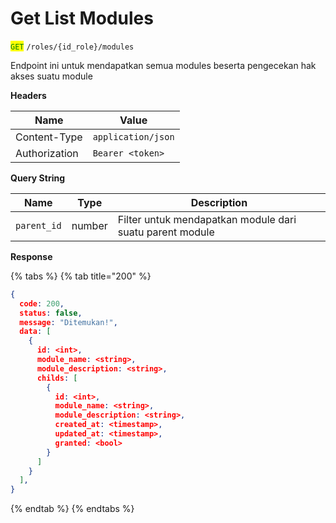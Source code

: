 # Get List Modules

<mark style="color:green;">`GET`</mark> `/roles/{id_role}/modules`

Endpoint ini untuk mendapatkan semua modules beserta pengecekan hak akses suatu module

**Headers**

| Name          | Value              |
| ------------- | ------------------ |
| Content-Type  | `application/json` |
| Authorization | `Bearer <token>`   |

**Query String**

| Name        | Type   | Description                                              |
| ----------- | ------ | -------------------------------------------------------- |
| `parent_id` | number | Filter untuk mendapatkan module dari suatu parent module |

**Response**

{% tabs %}
{% tab title="200" %}
```json
{
  code: 200,
  status: false,
  message: "Ditemukan!",
  data: [
    {
      id: <int>,
      module_name: <string>,
      module_description: <string>,
      childs: [
        {
          id: <int>,
          module_name: <string>,
          module_description: <string>,
          created_at: <timestamp>,
          updated_at: <timestamp>,
          granted: <bool>
        }
      ]
    }
  ],
}
```
{% endtab %}
{% endtabs %}
